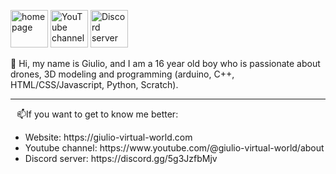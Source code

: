 
<a href="https://giulio-virtual-world.com"><img  width="60px" src="https://giulio-virtual-world.com/Logo.png" alt="homepage"></a>
<a href="https://www.youtube.com/@giulio-virtual-world"><img  width="60px" src="https://www.youtube.com/s/desktop/5ee39131/img/favicon_144x144.png" alt="YouTube channel"></a>
<a href="https://discord.gg/5g3JzfbMjv"><img  width="60px" src="https://cdn.prod.website-files.com/6257adef93867e50d84d30e2/6266bc493fb42d4e27bb8393_847541504914fd33810e70a0ea73177e.ico" alt="Discord server"></a>
<p>👋 Hi, my name is Giulio, and I am a 16 year old boy who is passionate about drones, 3D modeling and programming (arduino, C++, HTML/CSS/Javascript, Python, Scratch).</p>
<hr>
<p style="margin: 0 10px;">📫If you want to get to know me better:</p>
<ul>
  <li>Website: https://giulio-virtual-world.com</li>
  <li>Youtube channel: https://www.youtube.com/@giulio-virtual-world/about</li>
  <li>Discord server: https://discord.gg/5g3JzfbMjv</li>
</ul>







<!---
giuliotessitore/giuliotessitore is a ✨ special ✨ repository because its `README.md` (this file) appears on your GitHub profile.
You can click the Preview link to take a look at the changes.

Here are some ideas to get you started:

- 🔭 I’m currently working on ...
- 🌱 I’m currently learning ...
- 👯 I’m looking to collaborate on ...
- 🤔 I’m looking for help with ...
- 💬 Ask me about ...
- 📫 How to reach me: ...
- 😄 Pronouns: ...
- ⚡ Fun fact: ...
-->
